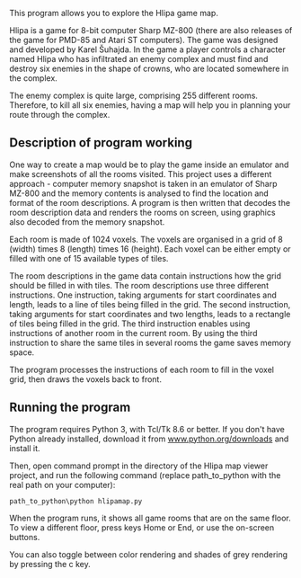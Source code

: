 ﻿This program allows you to explore the Hlipa game map.

Hlipa is a game for 8-bit computer Sharp MZ-800 (there are also releases of the game for
PMD-85 and Atari ST computers). The game was designed and developed by Karel Šuhajda. In the game a
player controls a character named Hlipa who has infiltrated an enemy complex and must find and destroy
six enemies in the shape of crowns, who are located somewhere in the complex.

The enemy complex is quite large, comprising 255 different rooms. Therefore, to kill all six enemies, having a map will help you in planning your route through the complex.

## Description of program working

One way to create a map would be to play the game inside an emulator and make screenshots of all the
rooms visited. This project uses a different approach - computer memory snapshot is taken in an
emulator of Sharp MZ-800 and the memory contents is analysed to find the location and format of the
room descriptions. A program is then written that decodes the room description data and renders the
rooms on screen, using graphics also decoded from the memory snapshot.

Each room is made of 1024 voxels. The voxels are organised in a grid of 8 (width) times 8 (length)
times 16 (height). Each voxel can be either empty or filled with one of 15 available types of tiles.

The room descriptions in the game data contain instructions how the grid should be filled in with
tiles. The room descriptions use three different instructions. One instruction, taking
arguments for start coordinates and length, leads to a line of tiles being filled in the grid.
The second instruction, taking arguments for start coordinates and two lengths, leads to a rectangle
of tiles being filled in the grid. The third instruction enables using instructions of another room in
the current room. By using the third instruction to share the same tiles in several rooms the game
saves memory space.

The program processes the instructions of each room to fill in the voxel grid, then draws the voxels
back to front.

## Running the program

The program requires Python 3, with Tcl/Tk 8.6 or better. If you don't have Python already installed,
download it from www.python.org/downloads and install it.

Then, open command prompt in the directory of the Hlipa map viewer project, and run the following
command (replace path_to_python with the real path on your computer):

    path_to_python\python hlipamap.py

When the program runs, it shows all game rooms that are on the same floor. To view a different floor,
press keys Home or End, or use the on-screen buttons.

You can also toggle between color rendering and shades of grey rendering by pressing the c key.
